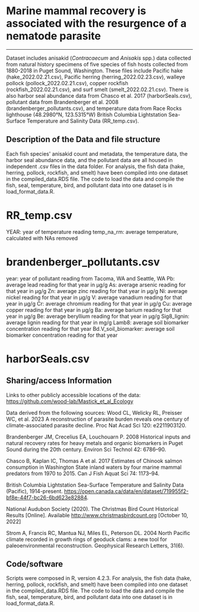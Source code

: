 # Marine mammal recovery is associated with the resurgence of a nematode parasite
---

Dataset includes anisakid (*Contracaecum* and *Anisakis* spp.) data collected from natural history specimens of five species of fish hosts collected from 1880-2018 in Puget Sound, Washington. These files include Pacific hake (hake_2022.02.21.csv), Pacific herring (herring_2022.02.23.csv), walleye pollock (pollock_2022.02.21.csv), copper rockfish (rockfish_2022.02.21.csv), and surf smelt (smelt_2022.02.21.csv). There is also harbor seal abundance data from Chasco et al. 2017 (harborSeals.csv), pollutant data from Brandenberger et al. 2008 (brandenberger_pollutants.csv), and temperature data from Race Rocks lighthouse (48.2980°N, 123.5315°W) British Columbia Lightstation Sea-Surface Temperature and Salinity Data (RR_temp.csv).


## Description of the Data and file structure

Each fish species' anisakid count and metadata, the temperature data, the harbor seal abundance data, and the pollutant data are all housed in independent .csv files in the data folder. For analysis, the fish data (hake, herring, pollock, rockfish, and smelt) have been compiled into one dataset in the compiled_data.RDS file. The code to load the data and compile the fish, seal, temperature, bird, and pollutant data into one dataset is in load_format_data.R. 

# RR_temp.csv
YEAR: year of temperature reading
temp_na_rm: average temperature, calculated with NAs removed

# brandenberger_pollutants.csv
year: year of pollutant reading from Tacoma, WA and Seattle, WA
Pb:	average lead reading for that year in μg/g
As:	average arsenic reading for that year in μg/g
Zn:	average zinc reading for that year in μg/g
Ni:	average nickel reading for that year in μg/g
V: average vanadium reading for that year in μg/g
Cr:	average chromium reading for that year in μg/g
Cu:	average copper reading for that year in μg/g
Ba:	average barium reading for that year in μg/g
Be:	average beryllium reading for that year in μg/g
Sig8_lignin:	average lignin reading for that year in mg/g
Lamb8: average soil biomarker concentration reading for that year
Bd.V_soil_biomarker: average soil biomarker concentration reading for that year

# harborSeals.csv



## Sharing/access Information

Links to other publicly accessible locations of the data: https://github.com/wood-lab/Mastick_et_al_Ecology

Data derived from the following sources:
Wood CL, Welicky RL, Preisser WC, et al. 2023 A reconstruction of parasite burden reveals one century of climate-associated parasite decline. Proc Nat Acad Sci 120: e2211903120.

Brandenberger JM, Crecelius EA, Louchouarn P. 2008 Historical inputs and natural recovery rates for heavy metals and organic biomarkers in Puget Sound during the 20th century. Environ Sci Technol 42: 6786–90.

Chasco B, Kaplan IC, Thomas A et al. 2017 Estimates of Chinook salmon consumption in Washington State inland waters by four marine mammal predators from 1970 to 2015. Can J Fish Aquat Sci 74: 1173–94.

British Columbia Lightstation Sea-Surface Temperature and Salinity Data (Pacific), 1914-present. https://open.canada.ca/data/en/dataset/719955f2-bf8e-44f7-bc26-6bd623e82884.

National Audubon Society (2020). The Christmas Bird Count Historical Results [Online]. Available http://www.christmasbirdcount.org [October 10, 2022]

Strom A, Francis RC, Mantua NJ, Miles EL, Peterson DL. 2004 North Pacific climate recorded in growth rings of geoduck clams: a new tool for paleoenvironmental reconstruction. Geophysical Research Letters, 31(6).

## Code/software
Scripts were composed in R, version 4.2.3. For analysis, the fish data (hake, herring, pollock, rockfish, and smelt) have been compiled into one dataset in the compiled_data.RDS file. The code to load the data and compile the fish, seal, temperature, bird, and pollutant data into one dataset is in load_format_data.R. 
